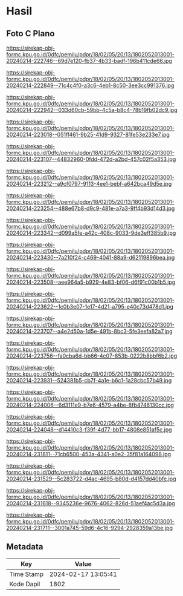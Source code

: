 # Hasil

## Foto C Plano

https://sirekap-obj-formc.kpu.go.id/0dfc/pemilu/pdpr/18/02/05/20/13/1802052013001-20240214-222746--69d7e120-fb37-4b33-badf-196b411cde66.jpg

https://sirekap-obj-formc.kpu.go.id/0dfc/pemilu/pdpr/18/02/05/20/13/1802052013001-20240214-222849--71c4c4f0-a3c6-4eb1-8c50-3ee3cc991376.jpg

https://sirekap-obj-formc.kpu.go.id/0dfc/pemilu/pdpr/18/02/05/20/13/1802052013001-20240214-222942--033d60cb-59bb-4c5a-b8c4-78b19fb02dc9.jpg

https://sirekap-obj-formc.kpu.go.id/0dfc/pemilu/pdpr/18/02/05/20/13/1802052013001-20240214-223018--051ff461-9b25-41d9-9327-81fe53e233e7.jpg

https://sirekap-obj-formc.kpu.go.id/0dfc/pemilu/pdpr/18/02/05/20/13/1802052013001-20240214-223107--44832960-0fdd-472d-a2bd-457c02f5a353.jpg

https://sirekap-obj-formc.kpu.go.id/0dfc/pemilu/pdpr/18/02/05/20/13/1802052013001-20240214-223212--a9cf0797-9113-4ee1-bebf-a642bca49d5e.jpg

https://sirekap-obj-formc.kpu.go.id/0dfc/pemilu/pdpr/18/02/05/20/13/1802052013001-20240214-223254--488e67b8-d9c9-481e-a7a3-9ff4b93d14d3.jpg

https://sirekap-obj-formc.kpu.go.id/0dfc/pemilu/pdpr/18/02/05/20/13/1802052013001-20240214-223342--d099a5fe-a42c-408c-9033-9de3eff385b9.jpg

https://sirekap-obj-formc.kpu.go.id/0dfc/pemilu/pdpr/18/02/05/20/13/1802052013001-20240214-223430--7a210f24-c469-4041-88a9-d62119896bea.jpg

https://sirekap-obj-formc.kpu.go.id/0dfc/pemilu/pdpr/18/02/05/20/13/1802052013001-20240214-223508--aee964a5-b929-4e83-bf06-d6f91c00b1b5.jpg

https://sirekap-obj-formc.kpu.go.id/0dfc/pemilu/pdpr/18/02/05/20/13/1802052013001-20240214-223622--1c0b3e07-1e17-4d21-a795-e40c73d478d1.jpg

https://sirekap-obj-formc.kpu.go.id/0dfc/pemilu/pdpr/18/02/05/20/13/1802052013001-20240214-223707--a4e2d50a-1d5e-491b-8bc3-5fe3eefa82a7.jpg

https://sirekap-obj-formc.kpu.go.id/0dfc/pemilu/pdpr/18/02/05/20/13/1802052013001-20240214-223756--fa0cba6d-bb66-4c07-853b-0222b8bbf6b2.jpg

https://sirekap-obj-formc.kpu.go.id/0dfc/pemilu/pdpr/18/02/05/20/13/1802052013001-20240214-223931--524381b5-cb7f-4a1e-b6c1-1a28cbc57b49.jpg

https://sirekap-obj-formc.kpu.go.id/0dfc/pemilu/pdpr/18/02/05/20/13/1802052013001-20240214-224006--6d3111e9-b7e6-4579-a4be-8fb4746130cc.jpg

https://sirekap-obj-formc.kpu.go.id/0dfc/pemilu/pdpr/18/02/05/20/13/1802052013001-20240214-224048--d14410c3-f39f-4d77-bb17-4808e851af5c.jpg

https://sirekap-obj-formc.kpu.go.id/0dfc/pemilu/pdpr/18/02/05/20/13/1802052013001-20240214-231811--71cb6500-453a-4341-a0e2-35f81a164098.jpg

https://sirekap-obj-formc.kpu.go.id/0dfc/pemilu/pdpr/18/02/05/20/13/1802052013001-20240214-231529--5c283722-d4ac-4695-b80d-d4157dd40bfe.jpg

https://sirekap-obj-formc.kpu.go.id/0dfc/pemilu/pdpr/18/02/05/20/13/1802052013001-20240214-231618--9345236e-9676-4062-826d-51aef4ac5d3a.jpg

https://sirekap-obj-formc.kpu.go.id/0dfc/pemilu/pdpr/18/02/05/20/13/1802052013001-20240214-231711--3001a745-59d6-4c16-9294-2928359a13be.jpg


## Metadata

| Key        | Value               |
| ---------- | ------------------- |
| Time Stamp | 2024-02-17 13:05:41 |
| Kode Dapil | 1802                |



